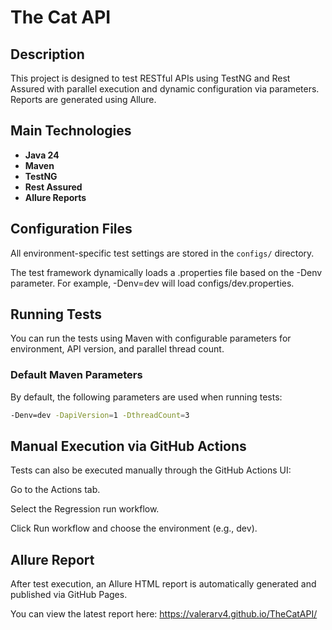 # The Cat API

## Description

This project is designed to test RESTful APIs using TestNG and Rest Assured with parallel execution and dynamic
configuration via parameters. Reports are generated using Allure.

## Main Technologies

- **Java 24**
- **Maven**
- **TestNG**
- **Rest Assured**
- **Allure Reports**

## Configuration Files

All environment-specific test settings are stored in the `configs/` directory.

The test framework dynamically loads a .properties file based on the -Denv parameter.
For example, -Denv=dev will load configs/dev.properties.

## Running Tests

You can run the tests using Maven with configurable parameters for environment, API version, and parallel thread count.

### Default Maven Parameters

By default, the following parameters are used when running tests:

```bash
-Denv=dev -DapiVersion=1 -DthreadCount=3
```

## Manual Execution via GitHub Actions

Tests can also be executed manually through the GitHub Actions UI:

Go to the Actions tab.

Select the Regression run workflow.

Click Run workflow and choose the environment (e.g., dev).

## Allure Report

After test execution, an Allure HTML report is automatically generated and published via GitHub Pages.

You can view the latest report here:
https://valerarv4.github.io/TheCatAPI/
